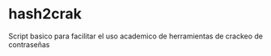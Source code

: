 # hash2crak
Script basico para facilitar el uso academico de herramientas de crackeo de contraseñas
